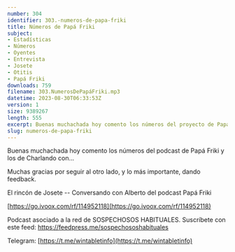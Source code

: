```yaml
---
number: 304
identifier: 303.-numeros-de-papa-friki
title: Números de Papá Friki
subject:
- Estadísticas
- Números
- Oyentes
- Entrevista
- Josete
- Otitis
- Papá Friki
downloads: 759
filename: 303.NumerosDePapáFriki.mp3
datetime: 2023-08-30T06:33:53Z
version: 1
size: 9389267
length: 555
excerpt: Buenas muchachada hoy comento los números del proyecto de Papá Friki para daros las gracias por estar al otro lado escuchando.
slug: numeros-de-papa-friki
---
```

Buenas muchachada hoy comento los números del podcast de Papá Friki y los de Charlando con...

Muchas gracias por seguir al otro lado, y lo más importante, dando feedback.

El rincón de Josete -- Conversando con Alberto del podcast Papá Friki

[https://go.ivoox.com/rf/114952118](https://go.ivoox.com/rf/114952118)

Podcast asociado a la red de SOSPECHOSOS HABITUALES. Suscríbete con este feed: https://feedpress.me/sospechososhabituales

Telegram: [https://t.me/wintabletinfo](https://t.me/wintabletinfo)